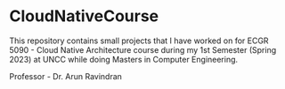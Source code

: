 # CloudNativeCourse

This repository contains small projects that I have worked on for ECGR 5090 - Cloud Native Architecture course during my 1st Semester (Spring 2023) at UNCC while doing Masters in Computer Engineering.

Professor - Dr. Arun Ravindran

